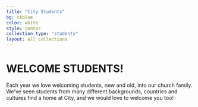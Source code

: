 ```yaml
---
title: "City Students"
bg: ckblue
color: white
style: center
collection_type: "students"
layout: all_collections
---
```


# WELCOME STUDENTS!
Each year we love welcoming students, new and old, into our church family. We’ve seen students from many
different backgrounds, countries and cultures find a home at City, and we would love to welcome you too!

